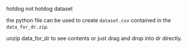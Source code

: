 hotdog not hotdog dataset

the python file can be used to create `dataset.csv` contained in the `data_for_dr.zip`.  

unzip data_for_dr to see contents or just drag and drop into dr directly.  
